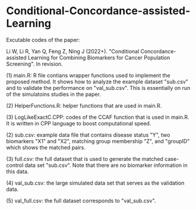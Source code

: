 # Conditional-Concordance-assisted-Learning

Excutable codes of the paper:

Li W, Li R, Yan Q, Feng Z, Ning J (2022+). "Conditional Concordance-assisted Learning for Combining Biomarkers for Cancer Population Screening". In revision.

(1) main.R: R file contians wrapper functions used to implement the proposed method. It shows how to analyze the example dataset "sub.csv" and to validate the performance on "val_sub.csv". This is essentially on run of the simulatoins studies in the paper.

(2) HelperFunctions.R: helper functions that are used in main.R.

(3) LogLikeExactC.CPP: codes of the CCAF function that is used in main.R. It is written in CPP language to boost computational speed.

(2) sub.csv: example data file that contains disease status "Y", two biomarkers "X1" and "X2", matching group membership "Z", and "groupID" which shows the matched pairs.

(3) full.csv: the full dataset that is used to generate the matched case-control data set "sub.csv". Note that there are no biomarker information in this data.

(4) val_sub.csv: the large simulated data set that serves as the validation data.

(5) val_full.csv: the full dataset corresponds to "val_sub.csv".
